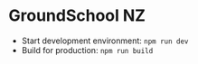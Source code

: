 # GroundSchool NZ

 - Start development environment: `npm run dev`
 - Build for production: `npm run build`
 